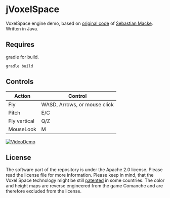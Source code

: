 jVoxelSpace
===================

VoxelSpace engine demo, based on [original code](https://github.com/s-macke/VoxelSpace) of [Sebastian Macke](https://github.com/s-macke).
Written in Java.

Requires
--------
gradle for build.
```
gradle build
```

Controls
--------
| Action        | Control                       |
|---------------|-------------------------------|
| Fly           | WASD, Arrows, or mouse click  |
| Pitch         | E/C                           |
| Fly vertical  | Q/Z                           |
| MouseLook     | M                             |



[![VideoDemo]({https://github.com/vuvk/jVoxelSpace/blob/master/screenshot.png})]({https://youtu.be/7GVihAWIV5I})



License
-------
The software part of the repository is under the Apache 2.0 license. Please read the license file for more information. Please keep in mind, that the Voxel Space technology might be still [patented](https://patents.justia.com/assignee/novalogic-inc) in some countries. The color and height maps are reverse engineered from the game Comanche and are therefore excluded from the license.

